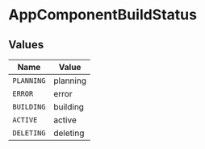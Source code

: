 # AppComponentBuildStatus


## Values

| Name       | Value      |
| ---------- | ---------- |
| `PLANNING` | planning   |
| `ERROR`    | error      |
| `BUILDING` | building   |
| `ACTIVE`   | active     |
| `DELETING` | deleting   |